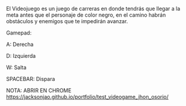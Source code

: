 El Videojuego es un juego de carreras en donde tendrás que llegar a la meta antes que el personaje de color negro,
en el camino habrán obstáculos y enemigos que te impedirán avanzar.

Gamepad:

A: Derecha

D: Izquierda

W: Salta

SPACEBAR: Dispara

NOTA: ABRIR EN CHROME https://jacksonjao.github.io/portfolio/test_videogame_jhon_osorio/
